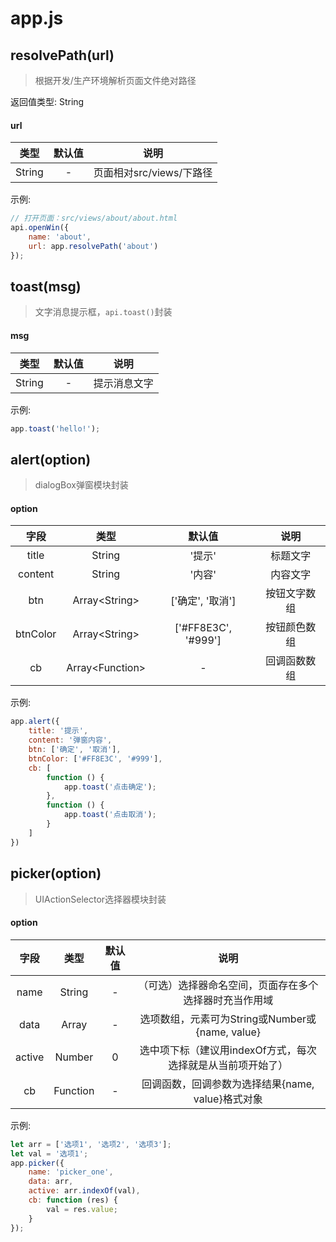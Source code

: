 # app.js

## resolvePath(url)
> 根据开发/生产环境解析页面文件绝对路径

返回值类型: String
#### url
类型|默认值|说明
:--:|:--:|:--:
String|-|页面相对src/views/下路径

示例:
```javascript
// 打开页面：src/views/about/about.html
api.openWin({
    name: 'about',
    url: app.resolvePath('about')
});
```

## toast(msg)
> 文字消息提示框，`api.toast()`封装

#### msg
类型|默认值|说明
:--:|:--:|:--:
String|-|提示消息文字

示例:
```javascript
app.toast('hello!');
```

## alert(option)
> dialogBox弹窗模块封装

#### option
字段|类型|默认值|说明
:--:|:--:|:--:|:--:
title|String|'提示'|标题文字
content|String|'内容'|内容文字
btn|Array&lt;String&gt;|\['确定', '取消'\]|按钮文字数组
btnColor|Array&lt;String&gt;|\['#FF8E3C', '#999'\]|按钮颜色数组
cb|Array&lt;Function&gt;|-|回调函数数组

示例:
```javascript
app.alert({
    title: '提示',
    content: '弹窗内容',
    btn: ['确定', '取消'],
    btnColor: ['#FF8E3C', '#999'],
    cb: [
        function () {
            app.toast('点击确定');
        },
        function () {
            app.toast('点击取消');
        }
    ]
})
```

## picker(option)
> UIActionSelector选择器模块封装

#### option
字段|类型|默认值|说明
:--:|:--:|:--:|:--:
name|String|-|（可选）选择器命名空间，页面存在多个选择器时充当作用域
data|Array|-|选项数组，元素可为String或Number或{name, value}
active|Number|0|选中项下标（建议用indexOf方式，每次选择就是从当前项开始了）
cb|Function|-|回调函数，回调参数为选择结果{name, value}格式对象

示例:
```javascript
let arr = ['选项1', '选项2', '选项3'];
let val = '选项1';
app.picker({
    name: 'picker_one',
    data: arr,
    active: arr.indexOf(val),
    cb: function (res) {
        val = res.value;
    }
});
```
